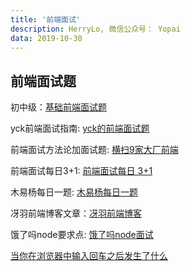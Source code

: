 ```yaml
---
title: '前端面试'
description: HerryLo, 微信公众号： Yopai
data: 2019-10-30
---
```


## 前端面试题

初中级：[基础前端面试题](https://github.com/AttemptWeb/Record/blob/master/js/JsMd/%E5%B8%B8%E8%A7%81%E7%9A%84%E9%9D%A2%E8%AF%95%E9%A2%98.md)

yck前端面试指南: [yck的前端面试题](https://yuchengkai.cn/docs/frontend/)

前端面试方法论加面试题: [横扫9家大厂前端](https://mp.weixin.qq.com/s/tM2lvhJEhXXl0nO92hf7yQ)

前端面试每日3+1: [前端面试每日 3+1](https://github.com/haizlin/fe-interview)

木易杨每日一题: [木易杨每日一题](https://muyiy.cn/question/frame/1.html)

冴羽前端博客文章：[冴羽前端博客](https://github.com/mqyqingfeng/Blog)

饿了吗node要求点: [饿了吗node面试](https://github.com/ElemeFE/node-interview/tree/master/sections/zh-cn)

[当你在浏览器中输入回车之后发生了什么](https://github.com/skyline75489/what-happens-when-zh_CN)